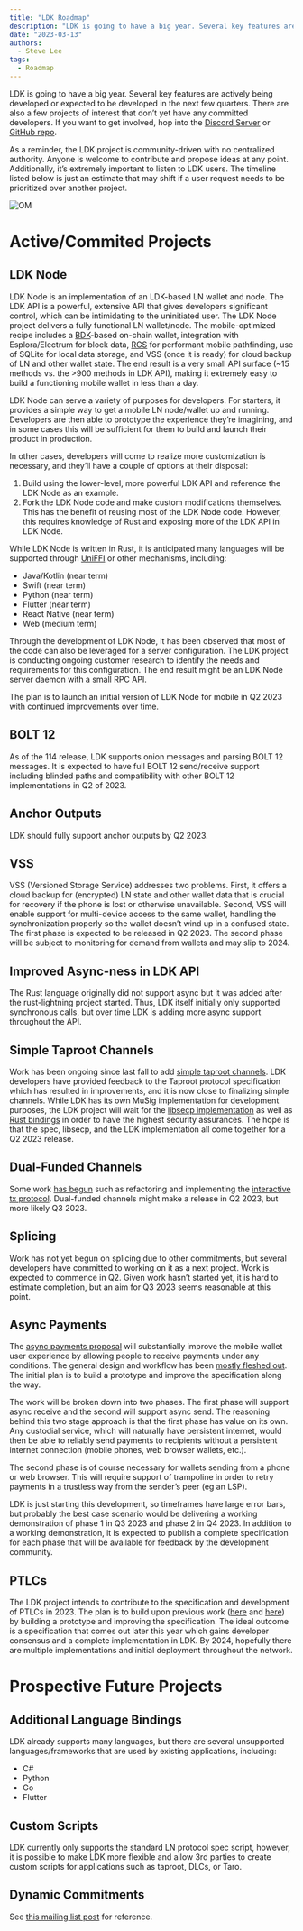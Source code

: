 ```yaml
---
title: "LDK Roadmap"
description: "LDK is going to have a big year. Several key features are actively being developed or expected to be developed in the next few quarters."
date: "2023-03-13"
authors:
  - Steve Lee
tags:
  - Roadmap
--- 
```


LDK is going to have a big year. Several key features are actively being developed or expected to be developed in the next few quarters. There are also a few projects of interest that don’t yet have any committed developers. If you want to get involved, hop into the [Discord Server](https://discord.gg/xaYE3pDQpm) or [GitHub repo](https://github.com/lightningdevkit).

As a reminder, the LDK project is community-driven with no centralized authority. Anyone is welcome to contribute and propose ideas at any point. Additionally, it’s extremely important to listen to LDK users. The timeline listed below is just an estimate that may shift if a user request needs to be prioritized over another project.

![OM](../assets/ldk-roadmap.png)

# Active/Commited Projects

## LDK Node

LDK Node is an implementation of an LDK-based LN wallet and node. The LDK API is a powerful, extensive API that gives developers significant control, which can be intimidating to the uninitiated user. The LDK Node project delivers a fully functional LN wallet/node. The mobile-optimized recipe includes a [BDK](https://bitcoindevkit.org)-based on-chain wallet, integration with Esplora/Electrum for block data, [RGS](https://docs.rs/lightning-rapid-gossip-sync/*/lightning_rapid_gossip_sync/) for performant mobile pathfinding, use of SQLite for local data storage, and VSS (once it is ready) for cloud backup of LN and other wallet state. The end result is a very small API surface (~15 methods vs. the >900 methods in LDK API), making it extremely easy to build a functioning mobile wallet in less than a day.

LDK Node can serve a variety of purposes for developers. For starters, it provides a simple way to get a mobile LN node/wallet up and running. Developers are then able to prototype the experience they’re imagining, and in some cases this will be sufficient for them to build and launch their product in production.

In other cases, developers will come to realize more customization is necessary, and they’ll have a couple of options at their disposal:
1. Build using the lower-level, more powerful LDK API and reference the LDK Node as an example.
2. Fork the LDK Node code and make custom modifications themselves. This has the benefit of reusing most of the LDK Node code. However, this requires knowledge of Rust and exposing more of the LDK API in LDK Node.

While LDK Node is written in Rust, it is anticipated many languages will be supported through [UniFFI](https://github.com/mozilla/uniffi-rs) or other mechanisms, including:
* Java/Kotlin (near term)
* Swift (near term)
* Python (near term)
* Flutter (near term)
* React Native (near term)
* Web (medium term)

Through the development of LDK Node, it has been observed that most of the code can also be leveraged for a server configuration. The LDK project is conducting ongoing customer research to identify the needs and requirements for this configuration. The end result might be an LDK Node server daemon with a small RPC API.

The plan is to launch an initial version of LDK Node for mobile in Q2 2023 with continued improvements over time.

## BOLT 12

As of the 114 release, LDK supports onion messages and parsing BOLT 12 messages. It is expected to have full BOLT 12 send/receive support including blinded paths and compatibility with other BOLT 12 implementations in Q2 of 2023. 

## Anchor Outputs

LDK should fully support anchor outputs by Q2 2023.

## VSS 

VSS (Versioned Storage Service) addresses two problems. First, it offers a cloud backup for (encrypted) LN state and other wallet data that is crucial for recovery if the phone is lost or otherwise unavailable. Second, VSS will enable support for multi-device access to the same wallet, handling the synchronization properly so the wallet doesn’t wind up in a confused state. The first phase is expected to be released in Q2 2023. The second phase will be subject to monitoring for demand from wallets and may slip to 2024.

## Improved Async-ness in LDK API

The Rust language originally did not support async but it was added after the rust-lightning project started. Thus, LDK itself initially only supported synchronous calls, but over time LDK is adding more async support throughout the API.

## Simple Taproot Channels

Work has been ongoing since last fall to add [simple taproot channels](https://github.com/lightning/bolts/pull/995). LDK developers have provided feedback to the Taproot protocol specification which has resulted in improvements, and it is now close to finalizing simple channels. While LDK has its own MuSig implementation for development purposes, the LDK project will wait for the [libsecp implementation](https://github.com/BlockstreamResearch/secp256k1-zkp/pull/211) as well as [Rust bindings](https://github.com/BlockstreamResearch/rust-secp256k1-zkp/pull/48) in order to have the highest security assurances. The hope is that the spec, libsecp, and the LDK implementation all come together for a Q2 2023 release.

## Dual-Funded Channels

Some work [has begun](https://github.com/lightningdevkit/rust-lightning/issues/1621) such as refactoring and implementing the [interactive tx protocol](https://github.com/lightning/bolts/pull/851). Dual-funded channels might make a release in Q2 2023, but more likely Q3 2023.

## Splicing

Work has not yet begun on splicing due to other commitments, but several developers have committed to working on it as a next project. Work is expected to commence in Q2. Given work hasn’t started yet, it is hard to estimate completion, but an aim for Q3 2023 seems reasonable at this point.

## Async Payments

The [async payments proposal](https://github.com/lightning/bolts/pull/989#issuecomment-1325389542) will substantially improve the mobile wallet user experience by allowing people to receive payments under any conditions. The general design and workflow has been [mostly fleshed out](https://gist.github.com/remyers/e0d2bedb7bc87371d1bdbbb6fff2edd1). The initial plan is to build a prototype and improve the specification along the way.

The work will be broken down into two phases. The first phase will support async receive and the second will support async send. The reasoning behind this two stage approach is that the first phase has value on its own. Any custodial service, which will naturally have persistent internet, would then be able to reliably send payments to recipients without a persistent internet connection (mobile phones, web browser wallets, etc.).

The second phase is of course necessary for wallets sending from a phone or web browser. This will require support of trampoline in order to retry payments in a trustless way from the sender’s peer (eg an LSP).

LDK is just starting this development, so timeframes have large error bars, but probably the best case scenario would be delivering a working demonstration of phase 1 in Q3 2023 and phase 2 in Q4 2023. In addition to a working demonstration, it is expected to publish a complete specification for each phase that will be available for feedback by the development community.

## PTLCs

The LDK project intends to contribute to the specification and development of PTLCs in 2023. The plan is to build upon previous work ([here](https://lists.linuxfoundation.org/pipermail/lightning-dev/2021-October/003278.html) and [here](https://lists.linuxfoundation.org/pipermail/lightning-dev/2021-December/003377.html)) by building a prototype and improving the specification. The ideal outcome is a specification that comes out later this year which gains developer consensus and a complete implementation in LDK. By 2024, hopefully there are multiple implementations and initial deployment throughout the network.


# Prospective Future Projects

## Additional Language Bindings

LDK already supports many languages, but there are several unsupported languages/frameworks that are used by existing applications, including:
* C#
* Python
* Go
* Flutter

## Custom Scripts

LDK currently only supports the standard LN protocol spec script, however, it is possible to make LDK more flexible and allow 3rd parties to create custom scripts for applications such as taproot, DLCs, or Taro.

## Dynamic Commitments

See [this mailing list post](https://lists.linuxfoundation.org/pipermail/lightning-dev/2022-March/003531.html) for reference.
